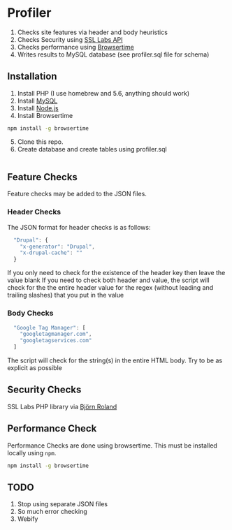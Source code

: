 # Profiler

1. Checks site features via header and body heuristics
2. Checks Security using [SSL Labs API](https://www.ssllabs.com/projects/ssllabs-apis/)
3. Checks performance using [Browsertime](https://github.com/sitespeedio/browsertime)
4. Writes results to MySQL database (see profiler.sql file for schema)

## Installation

1. Install PHP (I use homebrew and 5.6, anything should work)
2. Install [MySQL](https://dev.mysql.com/downloads/mysql/)
3. Install [Node.js](https://nodejs.org/en/download/)
4. Install Browsertime
```bash
npm install -g browsertime
```
5. Clone this repo.
6. Create database and create tables using profiler.sql 
```

```

## Feature Checks
Feature checks may be added to the JSON files.
### Header Checks
The JSON format for header checks is as follows:
```javascript
  "Drupal": {
    "x-generator": "Drupal",
    "x-drupal-cache": ""
  }
```
If you only need to check for the existence of the header key then leave the value blank
If you need to check both header and value, the script will check for the the entire header value for the regex (without leading and trailing slashes) that you put in the value

### Body Checks
```javascript
  "Google Tag Manager": [
    "googletagmanager.com",
    "googletagservices.com"
  ]
  ```
  The script will check for the string(s) in the entire HTML body. Try to be as explicit as possible

## Security Checks
 SSL Labs PHP library via [Björn Roland](https://github.com/bjoernr-de/php-ssllabs-api)

## Performance Check
Performance Checks are done using browsertime. This must be installed locally using `npm`.
```bash
npm install -g browsertime
```

## TODO
1. Stop using separate JSON files
2. So much error checking
3. Webify
